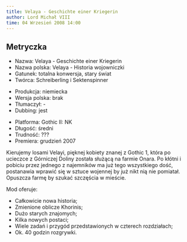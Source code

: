 ```yaml
---
title: Velaya - Geschichte einer Kriegerin
author: Lord Michał VIII
time: 04 Wrzesień 2008 14:00
---
```


## Metryczka

<!-- -->
- Nazwa: Velaya - Geschichte einer Kriegerin
- Nazwa polska: Velaya - Historia wojowniczki
- Gatunek: totalna konwersja, stary świat
- Twórca: Schreiberling i Sektenspinner

<!-- -->
- Produkcja: niemiecka
- Wersja polska: brak
- Tłumaczył: -
- Dubbing: jest

<!-- -->
- Platforma: Gothic II: NK
- Długość: średni
- Trudność: ???
- Premiera: grudzień 2007

Kierujemy losami Velayi, pięknej kobiety znanej z Gothic 1, która po ucieczce z Górniczej Doliny została służącą na farmie Onara. Po kłótni i pobiciu przez jednego z najemników ma już tego wszystkiego dość, postanawia wprawić się w sztuce wojennej by już nikt nią nie pomiatał. Opuszcza farmę by szukać szczęścia w mieście.

Mod oferuje:
- Całkowicie nowa historia;
- Zmienione oblicze Khorinis;
- Dużo starych znajomych;
- Kilka nowych postaci;
- Wiele zadań i przygód przedstawionych w czterech rozdziałach;
- Ok. 40 godzin rozgrywki.